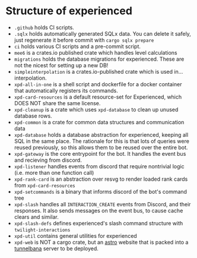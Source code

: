# Structure of experienced

- `.github` holds CI scripts.
- `.sqlx` holds automatically generated SQLx data. You can delete it safely, just regenerate it before
commit with `cargo sqlx prepare`
- `ci` holds various CI scripts and a pre-commit script.
- `mee6` is a crates.io published crate which handles level calculations
- `migrations` holds the database migrations for experienced. These are not the nicest for setting
up a new DB!
- `simpleinterpolation` is a crates.io-published crate which is used in... interpolation.
- `xpd-all-in-one` is a shell script and dockerfile for a docker container that automatically
registers its commands.
- `xpd-card-resources` is a default resource-set for Experienced, which DOES NOT share the same license.
- `xpd-cleanup` is a crate which uses `xpd-database` to clean up unused database rows.
- `xpd-common` is a crate for common data structures and communication data
- `xpd-database` holds a database abstraction for experienced, keeping all SQL in the same place.
The rationale for this is that lots of queries were reused previously, so this allows them to be reused
over the entire bot.
- `xpd-gateway` is the core entrypoint for the bot. It handles the event bus and recieving from discord.
- `xpd-listener` handles events from discord that require nontrivial logic (i.e. more than one function call)
- `xpd-rank-card` is an abstraction over resvg to render loaded rank cards from `xpd-card-resources`
- `xpd-setcommands` is a binary that informs discord of the bot's command tree
- `xpd-slash` handles all `INTERACTION_CREATE` events from Discord, and their responses. It also
sends messages on the event bus, to cause cache clears and similar.
- `xpd-slash-defs` defines experienced's slash command structure with `twilight-interactions`
- `xpd-util` contains general utilities for experienced
- `xpd-web` is NOT a cargo crate, but an [astro](https://astro.build) website that is packed into a
[tunnelbana](https://tunnelbana.valk.sh) server to be deployed.
